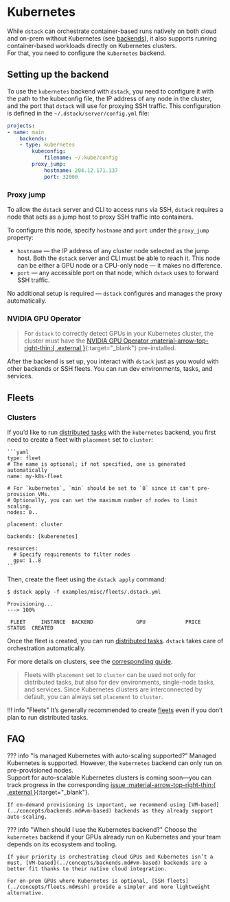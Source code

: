 # Kubernetes

While `dstack` can orchestrate container-based runs natively on both cloud and on-prem without Kubernetes (see [backends](../concepts/backends.md)), it also supports running container-based workloads directly on Kubernetes clusters.  
For that, you need to configure the `kubernetes` backend.

## Setting up the backend

To use the `kubernetes` backend with `dstack`, you need to configure it with the path to the kubeconfig file, the IP address of any node in the cluster, and the port that `dstack` will use for proxying SSH traffic. 
This configuration is defined in the `~/.dstack/server/config.yml` file:

<div editor-title="~/.dstack/server/config.yml">

```yaml
projects:
- name: main
    backends:
    - type: kubernetes
        kubeconfig:
            filename: ~/.kube/config
        proxy_jump:
            hostname: 204.12.171.137
            port: 32000
```

</div>

### Proxy jump

To allow the `dstack` server and CLI to access runs via SSH, `dstack` requires a node that acts as a jump host to proxy SSH traffic into containers.  

To configure this node, specify `hostname` and `port` under the `proxy_jump` property:  

- `hostname` — the IP address of any cluster node selected as the jump host. Both the `dstack` server and CLI must be able to reach it. This node can be either a GPU node or a CPU-only node — it makes no difference.  
- `port` — any accessible port on that node, which `dstack` uses to forward SSH traffic.  

No additional setup is required — `dstack` configures and manages the proxy automatically.

### NVIDIA GPU Operator

> For `dstack` to correctly detect GPUs in your Kubernetes cluster, the cluster must have the
[NVIDIA GPU Operator :material-arrow-top-right-thin:{ .external }](https://docs.nvidia.com/datacenter/cloud-native/gpu-operator/latest/index.html){:target="_blank"} pre-installed.

After the backend is set up, you interact with `dstack` just as you would with other backends or SSH fleets. You can run dev environments, tasks, and services.

## Fleets

### Clusters

If you’d like to run [distributed tasks](../concepts/tasks.md#distributed-tasks) with the `kubernetes` backend, you first need to create a fleet with `placement` set to `cluster`:

<div editor-title="examples/misc/fleets/.dstack.yml">
    
    ```yaml
    type: fleet
    # The name is optional; if not specified, one is generated automatically
    name: my-k8s-fleet
    
    # For `kubernetes`, `min` should be set to `0` since it can't pre-provision VMs.
    # Optionally, you can set the maximum number of nodes to limit scaling.
    nodes: 0..

    placement: cluster
    
    backends: [kuberenetes]
    
    resources:
      # Specify requirements to filter nodes
      gpu: 1..8
    ```
    
</div>

Then, create the fleet using the `dstack apply` command:

<div class="termy">

```shell
$ dstack apply -f examples/misc/fleets/.dstack.yml

Provisioning...
---> 100%

 FLEET     INSTANCE  BACKEND              GPU             PRICE    STATUS  CREATED 
```

</div>

Once the fleet is created, you can run [distributed tasks](../concepts/tasks.md#distributed-tasks). `dstack` takes care of orchestration automatically.

For more details on clusters, see the [corresponding guide](clusters.md).

> Fleets with `placement` set to `cluster` can be used not only for distributed tasks, but also for dev environments, single-node tasks, and services.
> Since Kubernetes clusters are interconnected by default, you can always set `placement` to `cluster`.

!!! info "Fleets"
    It’s generally recommended to create [fleets](../concepts/fleets.md) even if you don’t plan to run distributed tasks.  

## FAQ

??? info "Is managed Kubernetes with auto-scaling supported?"
    Managed Kubernetes is supported. However, the `kubernetes` backend can only run on pre-provisioned nodes.  
    Support for auto-scalable Kubernetes clusters is coming soon—you can track progress in the corresponding [issue :material-arrow-top-right-thin:{ .external }](https://github.com/dstackai/dstack/issues/3126){:target="_blank"}.

    If on-demand provisioning is important, we recommend using [VM-based](../concepts/backends.md#vm-based) backends as they already support auto-scaling.
    
??? info "When should I use the Kubernetes backend?"
    Choose the `kubernetes` backend if your GPUs already run on Kubernetes and your team depends on its ecosystem and tooling. 

    If your priority is orchestrating cloud GPUs and Kubernetes isn’t a must, [VM-based](../concepts/backends.md#vm-based) backends are a better fit thanks to their native cloud integration.

    For on-prem GPUs where Kubernetes is optional, [SSH fleets](../concepts/fleets.md#ssh) provide a simpler and more lightweight alternative.
